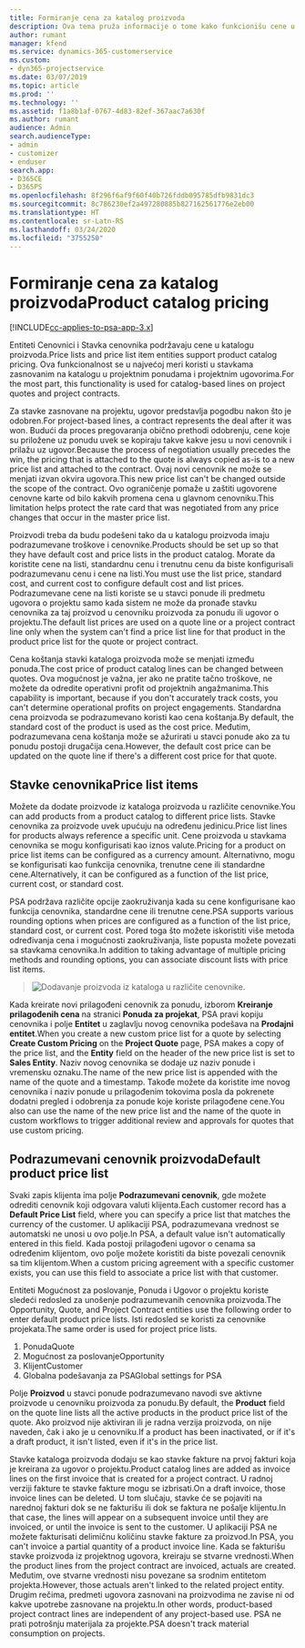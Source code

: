 ```yaml
---
title: Formiranje cena za katalog proizvoda
description: Ova tema pruža informacije o tome kako funkcionišu cene u katalogu proizvoda u aplikaciji Dynamics 365 Project Service Automation (PSA).
author: rumant
manager: kfend
ms.service: dynamics-365-customerservice
ms.custom:
- dyn365-projectservice
ms.date: 03/07/2019
ms.topic: article
ms.prod: ''
ms.technology: ''
ms.assetid: f1a8b1af-0767-4d83-82ef-367aac7a630f
ms.author: rumant
audience: Admin
search.audienceType:
- admin
- customizer
- enduser
search.app:
- D365CE
- D365PS
ms.openlocfilehash: 8f296f6af9f60f40b726fddb095785dfb9831dc3
ms.sourcegitcommit: 8c786230ef2a497280885b827162561776e2eb00
ms.translationtype: HT
ms.contentlocale: sr-Latn-RS
ms.lasthandoff: 03/24/2020
ms.locfileid: "3755250"
---
```

# <a name="product-catalog-pricing"></a><span data-ttu-id="c1fa0-103">Formiranje cena za katalog proizvoda</span><span class="sxs-lookup"><span data-stu-id="c1fa0-103">Product catalog pricing</span></span> 

[!INCLUDE[cc-applies-to-psa-app-3.x](../includes/cc-applies-to-psa-app-3x.md)]


<span data-ttu-id="c1fa0-104">Entiteti Cenovnici i Stavka cenovnika podržavaju cene u katalogu proizvoda.</span><span class="sxs-lookup"><span data-stu-id="c1fa0-104">Price lists and price list item entities support product catalog pricing.</span></span> <span data-ttu-id="c1fa0-105">Ova funkcionalnost se u najvećoj meri koristi u stavkama zasnovanim na katalogu u projektnim ponudama i projektnim ugovorima.</span><span class="sxs-lookup"><span data-stu-id="c1fa0-105">For the most part, this functionality is used for catalog-based lines on project quotes and project contracts.</span></span>

<span data-ttu-id="c1fa0-106">Za stavke zasnovane na projektu, ugovor predstavlja pogodbu nakon što je odobren.</span><span class="sxs-lookup"><span data-stu-id="c1fa0-106">For project-based lines, a contract represents the deal after it was won.</span></span> <span data-ttu-id="c1fa0-107">Budući da proces pregovaranja obično prethodi odobrenju, cene koje su priložene uz ponudu uvek se kopiraju takve kakve jesu u novi cenovnik i prilažu uz ugovor.</span><span class="sxs-lookup"><span data-stu-id="c1fa0-107">Because the process of negotiation usually precedes the win, the pricing that is attached to the quote is always copied as-is to a new price list and attached to the contract.</span></span> <span data-ttu-id="c1fa0-108">Ovaj novi cenovnik ne može se menjati izvan okvira ugovora.</span><span class="sxs-lookup"><span data-stu-id="c1fa0-108">This new price list can't be changed outside the scope of the contract.</span></span> <span data-ttu-id="c1fa0-109">Ovo ograničenje pomaže u zaštiti ugovorene cenovne karte od bilo kakvih promena cena u glavnom cenovniku.</span><span class="sxs-lookup"><span data-stu-id="c1fa0-109">This limitation helps protect the rate card that was negotiated from any price changes that occur in the master price list.</span></span>

<span data-ttu-id="c1fa0-110">Proizvodi treba da budu podešeni tako da u katalogu proizvoda imaju podrazumevane troškove i cenovnike.</span><span class="sxs-lookup"><span data-stu-id="c1fa0-110">Products should be set up so that they have default cost and price lists in the product catalog.</span></span> <span data-ttu-id="c1fa0-111">Morate da koristite cene na listi, standardnu cenu i trenutnu cenu da biste konfigurisali podrazumevanu cenu i cene na listi.</span><span class="sxs-lookup"><span data-stu-id="c1fa0-111">You must use the list price, standard cost, and current cost to configure default cost and list prices.</span></span> <span data-ttu-id="c1fa0-112">Podrazumevane cene na listi koriste se u stavci ponude ili predmetu ugovora o projektu samo kada sistem ne može da pronađe stavku cenovnika za taj proizvod u cenovniku proizvoda za ponudu ili ugovor o projektu.</span><span class="sxs-lookup"><span data-stu-id="c1fa0-112">The default list prices are used on a quote line or a project contract line only when the system can't find a price list line for that product in the product price list for the quote or project contract.</span></span>

<span data-ttu-id="c1fa0-113">Cena koštanja stavki kataloga proizvoda može se menjati između ponuda.</span><span class="sxs-lookup"><span data-stu-id="c1fa0-113">The cost price of product catalog lines can be changed between quotes.</span></span> <span data-ttu-id="c1fa0-114">Ova mogućnost je važna, jer ako ne pratite tačno troškove, ne možete da odredite operativni profit od projektnih angažmanima.</span><span class="sxs-lookup"><span data-stu-id="c1fa0-114">This capability is important, because if you don't accurately track costs, you can't determine operational profits on project engagements.</span></span> <span data-ttu-id="c1fa0-115">Standardna cena proizvoda se podrazumevano koristi kao cena koštanja.</span><span class="sxs-lookup"><span data-stu-id="c1fa0-115">By default, the standard cost of the product is used as the cost price.</span></span> <span data-ttu-id="c1fa0-116">Međutim, podrazumevana cena koštanja može se ažurirati u stavci ponude ako za tu ponudu postoji drugačija cena.</span><span class="sxs-lookup"><span data-stu-id="c1fa0-116">However, the default cost price can be updated on the quote line if there's a different cost price for that quote.</span></span>

## <a name="price-list-items"></a><span data-ttu-id="c1fa0-117">Stavke cenovnika</span><span class="sxs-lookup"><span data-stu-id="c1fa0-117">Price list items</span></span>

<span data-ttu-id="c1fa0-118">Možete da dodate proizvode iz kataloga proizvoda u različite cenovnike.</span><span class="sxs-lookup"><span data-stu-id="c1fa0-118">You can add products from a product catalog to different price lists.</span></span> <span data-ttu-id="c1fa0-119">Stavke cenovnika za proizvode uvek upućuju na određenu jedinicu.</span><span class="sxs-lookup"><span data-stu-id="c1fa0-119">Price list lines for products always reference a specific unit.</span></span> <span data-ttu-id="c1fa0-120">Cene proizvoda u stavkama cenovnika se mogu konfigurisati kao iznos valute.</span><span class="sxs-lookup"><span data-stu-id="c1fa0-120">Pricing for a product on price list items can be configured as a currency amount.</span></span> <span data-ttu-id="c1fa0-121">Alternativno, mogu se konfigurisati kao funkcija cenovnika, trenutne cene ili standardne cene.</span><span class="sxs-lookup"><span data-stu-id="c1fa0-121">Alternatively, it can be configured as a function of the list price, current cost, or standard cost.</span></span>

<span data-ttu-id="c1fa0-122">PSA podržava različite opcije zaokruživanja kada su cene konfigurisane kao funkcija cenovnika, standardne cene ili trenutne cene.</span><span class="sxs-lookup"><span data-stu-id="c1fa0-122">PSA supports various rounding options when prices are configured as a function of the list price, standard cost, or current cost.</span></span> <span data-ttu-id="c1fa0-123">Pored toga što možete iskoristiti više metoda određivanja cena i mogućnosti zaokruživanja, liste popusta možete povezati sa stavkama cenovnika.</span><span class="sxs-lookup"><span data-stu-id="c1fa0-123">In addition to taking advantage of multiple pricing methods and rounding options, you can associate discount lists with price list items.</span></span> 

> ![Dodavanje proizvoda iz kataloga u različite cenovnike.](media/basic-guide-16.png)

<span data-ttu-id="c1fa0-125">Kada kreirate novi prilagođeni cenovnik za ponudu, izborom **Kreiranje prilagođenih cena** na stranici **Ponuda za projekat**, PSA pravi kopiju cenovnika i polje **Entitet** u zaglavlju novog cenovnika podešava na **Prodajni entitet**.</span><span class="sxs-lookup"><span data-stu-id="c1fa0-125">When you create a new custom price list for a quote by selecting **Create Custom Pricing** on the **Project Quote** page, PSA makes a copy of the price list, and the **Entity** field on the header of the new price list is set to **Sales Entity**.</span></span> <span data-ttu-id="c1fa0-126">Naziv novog cenovnika se dodaje uz naziv ponude i vremensku oznaku.</span><span class="sxs-lookup"><span data-stu-id="c1fa0-126">The name of the new price list is appended with the name of the quote and a timestamp.</span></span> <span data-ttu-id="c1fa0-127">Takođe možete da koristite ime novog cenovnika i naziv ponude u prilagođenim tokovima posla da pokrenete dodatni pregled i odobrenja za ponude koje koriste prilagođene cene.</span><span class="sxs-lookup"><span data-stu-id="c1fa0-127">You also can use the name of the new price list and the name of the quote in custom workflows to trigger additional review and approvals for quotes that use custom pricing.</span></span>

 
## <a name="default-product-price-list"></a><span data-ttu-id="c1fa0-128">Podrazumevani cenovnik proizvoda</span><span class="sxs-lookup"><span data-stu-id="c1fa0-128">Default product price list</span></span>
<span data-ttu-id="c1fa0-129">Svaki zapis klijenta ima polje **Podrazumevani cenovnik**, gde možete odrediti cenovnik koji odgovara valuti klijenta.</span><span class="sxs-lookup"><span data-stu-id="c1fa0-129">Each customer record has a **Default Price List** field, where you can specify a price list that matches the currency of the customer.</span></span> <span data-ttu-id="c1fa0-130">U aplikaciji PSA, podrazumevana vrednost se automatski ne unosi u ovo polje.</span><span class="sxs-lookup"><span data-stu-id="c1fa0-130">In PSA, a default value isn't automatically entered in this field.</span></span> <span data-ttu-id="c1fa0-131">Kada postoji prilagođeni ugovor o cenama sa određenim klijentom, ovo polje možete koristiti da biste povezali cenovnik sa tim klijentom.</span><span class="sxs-lookup"><span data-stu-id="c1fa0-131">When a custom pricing agreement with a specific customer exists, you can use this field to associate a price list with that customer.</span></span>

<span data-ttu-id="c1fa0-132">Entiteti Mogućnost za poslovanje, Ponuda i Ugovor o projektu koriste sledeći redosled za unošenje podrazumevanih cenovnika proizvoda.</span><span class="sxs-lookup"><span data-stu-id="c1fa0-132">The Opportunity, Quote, and Project Contract entities use the following order to enter default product price lists.</span></span> <span data-ttu-id="c1fa0-133">Isti redosled se koristi za cenovnike projekata.</span><span class="sxs-lookup"><span data-stu-id="c1fa0-133">The same order is used for project price lists.</span></span>

1.  <span data-ttu-id="c1fa0-134">Ponuda</span><span class="sxs-lookup"><span data-stu-id="c1fa0-134">Quote</span></span>
2.  <span data-ttu-id="c1fa0-135">Mogućnost za poslovanje</span><span class="sxs-lookup"><span data-stu-id="c1fa0-135">Opportunity</span></span>
3.  <span data-ttu-id="c1fa0-136">Klijent</span><span class="sxs-lookup"><span data-stu-id="c1fa0-136">Customer</span></span>
4.  <span data-ttu-id="c1fa0-137">Globalna podešavanja za PSA</span><span class="sxs-lookup"><span data-stu-id="c1fa0-137">Global settings for PSA</span></span>

<span data-ttu-id="c1fa0-138">Polje **Proizvod** u stavci ponude podrazumevano navodi sve aktivne proizvode u cenovniku proizvoda za ponudu.</span><span class="sxs-lookup"><span data-stu-id="c1fa0-138">By default, the **Product** field on the quote line lists all the active products in the product price list of the quote.</span></span> <span data-ttu-id="c1fa0-139">Ako proizvod nije aktiviran ili je radna verzija proizvoda, on nije naveden, čak i ako je u cenovniku.</span><span class="sxs-lookup"><span data-stu-id="c1fa0-139">If a product has been inactivated, or if it's a draft product, it isn't listed, even if it's in the price list.</span></span> 

<span data-ttu-id="c1fa0-140">Stavke kataloga proizvoda dodaju se kao stavke fakture na prvoj fakturi koja je kreirana za ugovor o projektu.</span><span class="sxs-lookup"><span data-stu-id="c1fa0-140">Product catalog lines are added as invoice lines on the first invoice that is created for a project contract.</span></span> <span data-ttu-id="c1fa0-141">U radnoj verziji fakture te stavke fakture mogu se izbrisati.</span><span class="sxs-lookup"><span data-stu-id="c1fa0-141">On a draft invoice, those invoice lines can be deleted.</span></span> <span data-ttu-id="c1fa0-142">U tom slučaju, stavke će se pojaviti na narednoj fakturi dok se ne fakturišu ili dok se faktura ne pošalje klijentu.</span><span class="sxs-lookup"><span data-stu-id="c1fa0-142">In that case, the lines will appear on a subsequent invoice until they are invoiced, or until the invoice is sent to the customer.</span></span> <span data-ttu-id="c1fa0-143">U aplikaciji PSA ne možete fakturisati delimičnu količinu stavke fakture za proizvod.</span><span class="sxs-lookup"><span data-stu-id="c1fa0-143">In PSA, you can't invoice a partial quantity of a product invoice line.</span></span> <span data-ttu-id="c1fa0-144">Kada se fakturišu stavke proizvoda iz projektnog ugovora, kreiraju se stvarne vrednosti.</span><span class="sxs-lookup"><span data-stu-id="c1fa0-144">When the product lines from the project contract are invoiced, actuals are created.</span></span> <span data-ttu-id="c1fa0-145">Međutim, ove stvarne vrednosti nisu povezane sa srodnim entitetom projekta.</span><span class="sxs-lookup"><span data-stu-id="c1fa0-145">However, those actuals aren't linked to the related project entity.</span></span> <span data-ttu-id="c1fa0-146">Drugim rečima, predmeti ugovora zasnovani na proizvodima ne zavise ni od kakve upotrebe zasnovane na projektu.</span><span class="sxs-lookup"><span data-stu-id="c1fa0-146">In other words, product-based project contract lines are independent of any project-based use.</span></span> <span data-ttu-id="c1fa0-147">PSA ne prati potrošnju materijala za projekte.</span><span class="sxs-lookup"><span data-stu-id="c1fa0-147">PSA doesn't track material consumption on projects.</span></span>
